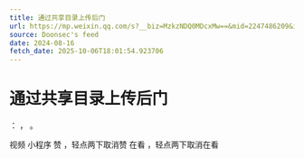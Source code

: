 ```yaml
---
title: 通过共享目录上传后门
url: https://mp.weixin.qq.com/s?__biz=MzkzNDQ0MDcxMw==&mid=2247486209&idx=2&sn=b0276a19d89ae2cd74022ba8570220fb
source: Doonsec's feed
date: 2024-08-16
fetch_date: 2025-10-06T18:01:54.923706
---
```


# 通过共享目录上传后门

：
，
。

视频
小程序
赞
，轻点两下取消赞
在看
，轻点两下取消在看